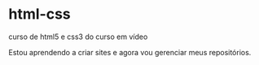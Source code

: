 # html-css
 curso de html5 e css3 do curso em vídeo

Estou aprendendo  a criar sites e agora vou gerenciar meus repositórios.